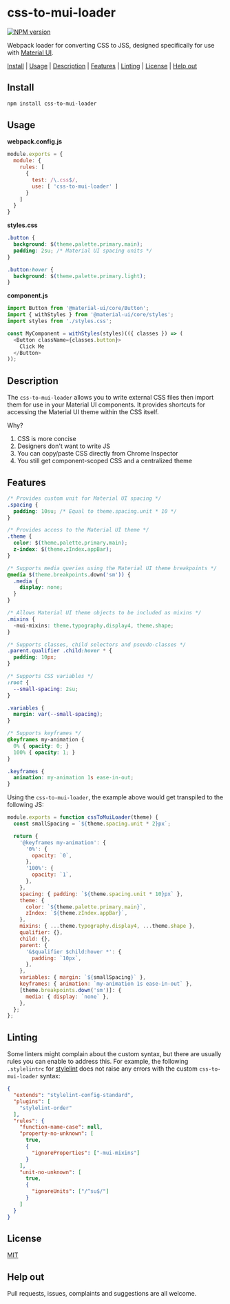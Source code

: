 # css-to-mui-loader
[![NPM version][npm-image]][npm-url]

Webpack loader for converting CSS to JSS, designed specifically for use with [Material UI](https://github.com/mui-org/material-ui).

[Install](#install) | [Usage](#usage) | [Description](#description) | [Features](#features) | [Linting](#linting) | [License](#license) | [Help out](#help-out)

## Install

```bash
npm install css-to-mui-loader
```

## Usage

**webpack.config.js**
```js
module.exports = {
  module: {
    rules: [
      {
        test: /\.css$/,
        use: [ 'css-to-mui-loader' ]
      }
    ]
  }
}
```

**styles.css**
```css
.button {
  background: $(theme.palette.primary.main);
  padding: 2su; /* Material UI spacing units */
}

.button:hover {
  background: $(theme.palette.primary.light);
}
```

**component.js**
```js
import Button from '@material-ui/core/Button';
import { withStyles } from '@material-ui/core/styles';
import styles from './styles.css';

const MyComponent = withStyles(styles)(({ classes }) => (
  <Button className={classes.button}>
    Click Me
  </Button>
));
```

## Description

The `css-to-mui-loader` allows you to write external CSS files then import them for use in your Material UI components. It provides shortcuts for accessing the Material UI theme within the CSS itself.

Why?

1. CSS is more concise
2. Designers don't want to write JS
3. You can copy/paste CSS directly from Chrome Inspector
4. You still get component-scoped CSS and a centralized theme

## Features

```css
/* Provides custom unit for Material UI spacing */
.spacing {
  padding: 10su; /* Equal to theme.spacing.unit * 10 */
}

/* Provides access to the Material UI theme */
.theme {
  color: $(theme.palette.primary.main);
  z-index: $(theme.zIndex.appBar);
}

/* Supports media queries using the Material UI theme breakpoints */
@media $(theme.breakpoints.down('sm')) {
  .media {
    display: none;
  }
}

/* Allows Material UI theme objects to be included as mixins */
.mixins {
  -mui-mixins: theme.typography.display4, theme.shape;
}

/* Supports classes, child selectors and pseudo-classes */
.parent.qualifier .child:hover * {
  padding: 10px;
}

/* Supports CSS variables */
:root {
  --small-spacing: 2su;
}

.variables {
  margin: var(--small-spacing);
}

/* Supports keyframes */
@keyframes my-animation {
  0% { opacity: 0; }
  100% { opacity: 1; }
}

.keyframes {
  animation: my-animation 1s ease-in-out;
}
```

Using the `css-to-mui-loader`, the example above would get transpiled to the following JS:

```js
module.exports = function cssToMuiLoader(theme) {
  const smallSpacing = `${theme.spacing.unit * 2}px`;

  return {
    '@keyframes my-animation': {
      '0%': {
        opacity: `0`,
      },
      '100%': {
        opacity: `1`,
      },
    },
    spacing: { padding: `${theme.spacing.unit * 10}px` },
    theme: {
      color: `${theme.palette.primary.main}`,
      zIndex: `${theme.zIndex.appBar}`,
    },
    mixins: { ...theme.typography.display4, ...theme.shape },
    qualifier: {},
    child: {},
    parent: {
      '&$qualifier $child:hover *': {
        padding: `10px`,
      },
    },
    variables: { margin: `${smallSpacing}` },
    keyframes: { animation: `my-animation 1s ease-in-out` },
    [theme.breakpoints.down('sm')]: {
      media: { display: `none` },
    },
  };
};
```

## Linting

Some linters might complain about the custom syntax, but there are usually rules you can enable to address this. For example, the following `.stylelintrc` for [stylelint](https://github.com/stylelint/stylelint) does not raise any errors with the custom `css-to-mui-loader` syntax:

```json
{
  "extends": "stylelint-config-standard",
  "plugins": [
    "stylelint-order"
  ],
  "rules": {
    "function-name-case": null,
    "property-no-unknown": [
      true,
      {
        "ignoreProperties": ["-mui-mixins"]
      }
    ],
    "unit-no-unknown": [
      true,
      {
        "ignoreUnits": ["/^su$/"]
      }
    ]
  }
}
```

## License

[MIT](https://tldrlegal.com/license/mit-license)

## Help out

Pull requests, issues, complaints and suggestions are all welcome.

[npm-image]: https://img.shields.io/npm/v/css-to-mui-loader.svg?style=flat-square
[npm-url]: https://npmjs.org/package/css-to-mui-loader
